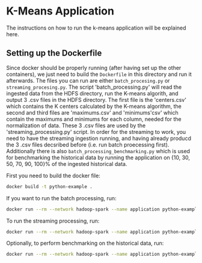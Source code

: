 # K-Means Application

The instructions on how to run the k-means application will be explained here.

## Setting up the Dockerfile

Since docker should be properly running (after having set up the other containers), we just need to build the `Dockerfile` in this directory and run it afterwards. The files you can run are either `batch_procesing.py` or `streaming_procesing.py`. The script 'batch_processing.py' will read the ingested data from the HDFS directory, run the K-means algorith, and output 3 .csv files in the HDFS directory. The first file is the 'centers.csv' which contains the K centers calculated by the K-means algorithm, the second and third files are 'maximums.csv' and 'minimums'csv' which contain the maximums and minimums for each column, needed for the normalization of data. These 3 .csv files are used by the 'streaming_processing.py' script. In order for the streaming to work, you need to have the streaming ingestion running, and having already producd the 3 .csv files decsribed before (i.e. run batch proecessing first). Additionally there is also `batch_processing_benchmarking.py` which is used for benchmarking the historical data by running the application on {10, 30, 50, 70, 90, 100}% of the ingested historical data.

First you need to build the docker file:

```bash
docker build -t python-example .
```

If you want to run the batch processing, run:

```bash
docker run --rm --network hadoop-spark --name application python-example /app/batch_processing.py
```

To run the streaming processing, run:

```bash
docker run --rm --network hadoop-spark --name application python-example /app/streaming_processing.py
```

Optionally, to perform benchmarking on the historical data, run:

```bash
docker run --rm --network hadoop-spark --name application python-example /app/batch_processing_benchmarking.py
```
